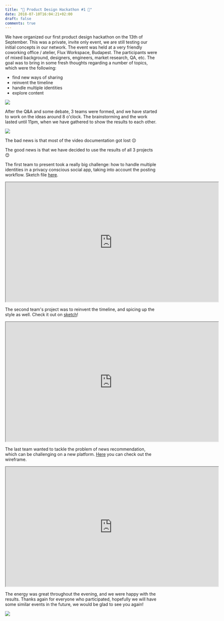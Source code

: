 ```yaml
---
title: "🚀 Product Design Hackathon #1 🚀"
date: 2018-07-10T16:04:21+02:00
draft: false
comments: true
---
```


We have organized our first product design hackathon on the 13th of September. This was a private, invite only event, we are still testing our initial concepts in our network. The event was held at a very friendly coworking office / atelier, Flux Workspace, Budapest. The participants were of mixed background, designers, engineers, market research, QA, etc. The goal was to bring in some fresh thoughts regarding a number of topics, which were the following:

- find new ways of sharing
- reinvent the timeline
- handle multiple identities
- explore content

![](/images/collage2.jpg)

After the Q&A and some debate, 3 teams were formed, and we have started to work on the ideas around 8 o'clock. The brainstorming and the work lasted until 11pm, when we have gathered to show the results to each other.

![](/images/collage3.jpg)

The bad news is that most of the video documentation got lost 😔

The good news is that we have decided to use the results of all 3 projects 😊

The first team to present took a really big challenge: how to handle multiple identities in a privacy conscious social app, taking into account the posting workflow. Sketch file [here](https://sketch.cloud/s/jrvGm/all/page-1/artboard-2).

<iframe src="https://drive.google.com/file/d/1tq_94uxqrUC3GMOburVdEmUbwWxtAVB9/preview" width="700" height="393"></iframe>

The second team's project was to reinvent the timeline, and spicing up the style as well. Check it out on [sketch](https://sketch.cloud/s/JJg0G/all/page-1/a4-copy-2)!

<iframe src="https://drive.google.com/file/d/1abRbMZkC2OipDOF3rhLY_6shFMkaWNSn/preview" width="700" height="393"></iframe>

The last team wanted to tackle the problem of news recommendation, which can be challenging on a new platform. [Here](https://www.figma.com/file/RxcHzdWqS9jjP1FNdovUMVj1/Social-App-Feed?node-id=0%3A1) you can check out the wireframe.

<iframe src="https://drive.google.com/file/d/1P2qtre-sFOAS-rfrNhh4yyEvW6Anwmry/preview" width="700" height="393"></iframe>

The energy was great throughout the evening, and we were happy with the results. Thanks again for everyone who participated, hopefully we will have some similar events in the future, we would be glad to see you again!

![](/images/participants.jpg)
